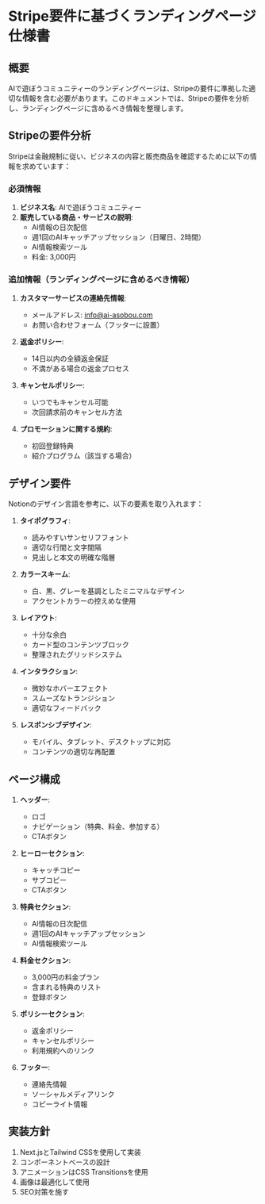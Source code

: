 # Stripe要件に基づくランディングページ仕様書

## 概要
AIで遊ぼうコミュニティーのランディングページは、Stripeの要件に準拠した適切な情報を含む必要があります。このドキュメントでは、Stripeの要件を分析し、ランディングページに含めるべき情報を整理します。

## Stripeの要件分析

Stripeは金融規制に従い、ビジネスの内容と販売商品を確認するために以下の情報を求めています：

### 必須情報
1. **ビジネス名**: AIで遊ぼうコミュニティー
2. **販売している商品・サービスの説明**: 
   - AI情報の日次配信
   - 週1回のAIキャッチアップセッション（日曜日、2時間）
   - AI情報検索ツール
   - 料金: 3,000円

### 追加情報（ランディングページに含めるべき情報）
1. **カスタマーサービスの連絡先情報**:
   - メールアドレス: info@ai-asobou.com
   - お問い合わせフォーム（フッターに設置）

2. **返金ポリシー**:
   - 14日以内の全額返金保証
   - 不満がある場合の返金プロセス

3. **キャンセルポリシー**:
   - いつでもキャンセル可能
   - 次回請求前のキャンセル方法

4. **プロモーションに関する規約**:
   - 初回登録特典
   - 紹介プログラム（該当する場合）

## デザイン要件

Notionのデザイン言語を参考に、以下の要素を取り入れます：

1. **タイポグラフィ**:
   - 読みやすいサンセリフフォント
   - 適切な行間と文字間隔
   - 見出しと本文の明確な階層

2. **カラースキーム**:
   - 白、黒、グレーを基調としたミニマルなデザイン
   - アクセントカラーの控えめな使用

3. **レイアウト**:
   - 十分な余白
   - カード型のコンテンツブロック
   - 整理されたグリッドシステム

4. **インタラクション**:
   - 微妙なホバーエフェクト
   - スムーズなトランジション
   - 適切なフィードバック

5. **レスポンシブデザイン**:
   - モバイル、タブレット、デスクトップに対応
   - コンテンツの適切な再配置

## ページ構成

1. **ヘッダー**:
   - ロゴ
   - ナビゲーション（特典、料金、参加する）
   - CTAボタン

2. **ヒーローセクション**:
   - キャッチコピー
   - サブコピー
   - CTAボタン

3. **特典セクション**:
   - AI情報の日次配信
   - 週1回のAIキャッチアップセッション
   - AI情報検索ツール

4. **料金セクション**:
   - 3,000円の料金プラン
   - 含まれる特典のリスト
   - 登録ボタン

5. **ポリシーセクション**:
   - 返金ポリシー
   - キャンセルポリシー
   - 利用規約へのリンク

6. **フッター**:
   - 連絡先情報
   - ソーシャルメディアリンク
   - コピーライト情報

## 実装方針

1. Next.jsとTailwind CSSを使用して実装
2. コンポーネントベースの設計
3. アニメーションはCSS Transitionsを使用
4. 画像は最適化して使用
5. SEO対策を施す
